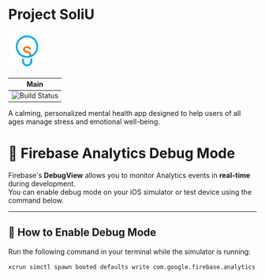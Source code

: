 # Project SoliU

<a href="https://apps.apple.com/us/app/soliu/id6535658392">
  <img src="Pic/soliu_logo.png" width="15%" alt="SoliU Logo"/>
</a>


| Main |
| ----- |
| ![Build Status](https://github.com/SoliUTeam/MentalHealth/actions/workflows/build.yml/badge.svg?branch=main) |


A calming, personalized mental health app designed to help users of all ages manage stress and emotional well-being.


# 🔧 Firebase Analytics Debug Mode

Firebase's **DebugView** allows you to monitor Analytics events in **real-time** during development.  
You can enable debug mode on your iOS simulator or test device using the command below.

---

## 🚀 How to Enable Debug Mode

Run the following command in your terminal while the simulator is running:

```bash
xcrun simctl spawn booted defaults write com.google.firebase.analytics debug-mode 1
